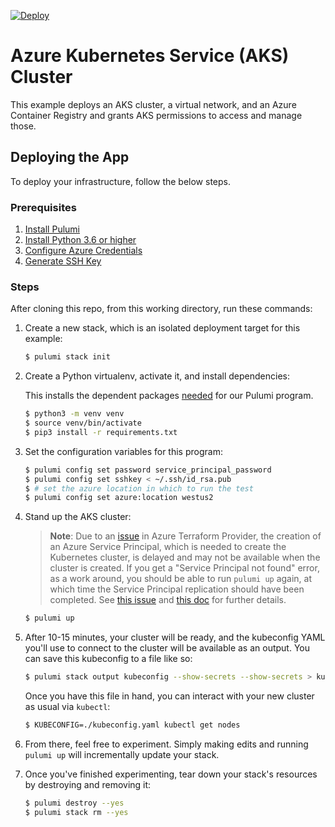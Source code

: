 [![Deploy](https://get.pulumi.com/new/button.svg)](https://app.pulumi.com/new)

# Azure Kubernetes Service (AKS) Cluster

This example deploys an AKS cluster, a virtual network, and an Azure Container Registry and grants AKS permissions to access and manage those.

## Deploying the App

To deploy your infrastructure, follow the below steps.

### Prerequisites

1. [Install Pulumi](https://www.pulumi.com/docs/get-started/install/)
2. [Install Python 3.6 or higher](https://www.python.org/downloads/)
3. [Configure Azure Credentials](https://www.pulumi.com/docs/intro/cloud-providers/azure/setup/)
4. [Generate SSH Key](https://git-scm.com/book/en/v2/Git-on-the-Server-Generating-Your-SSH-Public-Key)

### Steps

After cloning this repo, from this working directory, run these commands:

1. Create a new stack, which is an isolated deployment target for this example:

    ```bash
    $ pulumi stack init
    ```

1. Create a Python virtualenv, activate it, and install dependencies:

    This installs the dependent packages [needed](https://www.pulumi.com/docs/intro/concepts/how-pulumi-works/) for our Pulumi program.

    ```bash
    $ python3 -m venv venv
    $ source venv/bin/activate
    $ pip3 install -r requirements.txt
    ```

1. Set the configuration variables for this program:

    ```bash
    $ pulumi config set password service_principal_password
    $ pulumi config set sshkey < ~/.ssh/id_rsa.pub
    $ # set the azure location in which to run the test
    $ pulumi config set azure:location westus2
    ```

1. Stand up the AKS cluster:

    > **Note**: Due to an [issue](https://github.com/terraform-providers/terraform-provider-azuread/issues/156) in Azure Terraform Provider, the
    > creation of an Azure Service Principal, which is needed to create the Kubernetes cluster, is delayed and may not
    > be available when the cluster is created.  If you get a "Service Principal not found" error, as a work around, you should be able to run `pulumi up`
    > again, at which time the Service Principal replication should have been completed. See [this issue](https://github.com/Azure/AKS/issues/1206) and
    > [this doc](https://docs.microsoft.com/en-us/azure/aks/troubleshooting#im-receiving-errors-that-my-service-principal-was-not-found-when-i-try-to-create-a-new-cluster-without-passing-in-an-existing-one)
    > for further details.

    ```bash
    $ pulumi up
    ```

1. After 10-15 minutes, your cluster will be ready, and the kubeconfig YAML you'll use to connect to the cluster will be available as an output. You can save this kubeconfig to a file like so:

    ```bash
    $ pulumi stack output kubeconfig --show-secrets --show-secrets > kubeconfig.yaml
    ```

    Once you have this file in hand, you can interact with your new cluster as usual via `kubectl`:

    ```bash
    $ KUBECONFIG=./kubeconfig.yaml kubectl get nodes
    ```
1. From there, feel free to experiment. Simply making edits and running `pulumi up` will incrementally update your stack.

1. Once you've finished experimenting, tear down your stack's resources by destroying and removing it:

    ```bash
    $ pulumi destroy --yes
    $ pulumi stack rm --yes
    ```
